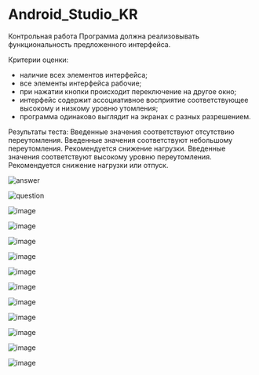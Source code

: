 # Android_Studio_KR
Контрольная работа
Программа должна реализовывать функциональность предложенного интерфейса.

Критерии оценки:
- наличие всех элементов интерфейса;
- все элементы интерфейса рабочие;
- при нажатии кнопки происходит переключение на другое окно;
- интерфейс содержит ассоциативное восприятие соответствующее высокому и низкому
уровню утомления;
- программа одинаково выглядит на экранах с разных разрешением.

Результаты теста:
Введенные значения соответствуют отсутствию переутомления.
Введенные значения соответствуют небольшому переутомления. Рекомендуется снижение нагрузки.
Введенные значения соответствуют высокому уровню переутомления. Рекомендуется снижение нагрузки или отпуск.

![answer](https://user-images.githubusercontent.com/92590831/138539475-133b446b-1a32-4b87-8f58-e742d4117b40.gif)


![question](https://user-images.githubusercontent.com/92590831/138539479-79325aae-0306-4b1c-bfb0-8cf679fcb2d4.gif)

![image](https://user-images.githubusercontent.com/92590831/138539507-faf46cbc-34fe-4083-91c9-f3ed265abcd8.png)

![image](https://user-images.githubusercontent.com/92590831/138539510-80518808-819d-41d5-bdf9-fb622ce7f132.png)

![image](https://user-images.githubusercontent.com/92590831/138539514-9a58a3a2-2e42-4504-a01d-8f33dc551ca4.png)

![image](https://user-images.githubusercontent.com/92590831/138539515-25320115-f4ef-4fd7-98c7-f6be3f75fd9d.png)

![image](https://user-images.githubusercontent.com/92590831/138539520-7fdf2962-d010-4fa5-be8e-6cf658c376f2.png)

![image](https://user-images.githubusercontent.com/92590831/138539525-3122c8cb-b118-40d4-bebc-13edb8bc14c3.png)

![image](https://user-images.githubusercontent.com/92590831/138539529-1da8e838-12e0-4897-95c0-f11e38ca96c9.png)

![image](https://user-images.githubusercontent.com/92590831/138539547-90d3200d-c6f3-4284-9553-626e8dcbe40e.png)


![image](https://user-images.githubusercontent.com/92590831/138539532-8e19bd29-ddc1-47b9-ad9d-087c17588ddd.png)

![image](https://user-images.githubusercontent.com/92590831/138539538-d466e3c4-31e7-4ad6-8868-a2f70450805b.png)

![image](https://user-images.githubusercontent.com/92590831/138539543-29111423-4644-4595-bf38-aeac0ff32101.png)


